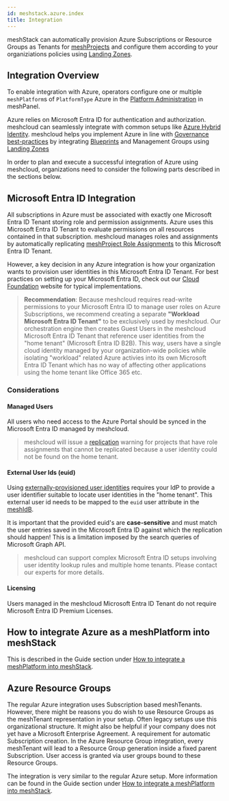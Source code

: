 ```yaml
---
id: meshstack.azure.index
title: Integration
---
```


meshStack can automatically provision Azure Subscriptions or Resource Groups as Tenants for [meshProjects](meshcloud.project.md) and configure them according to your organiziations policies
using [Landing Zones](meshcloud.landing-zones.md).

## Integration Overview

To enable integration with Azure, operators configure one or multiple `meshPlatform`s of `PlatformType` Azure in the [Platform Administration](administration.platforms.md) in meshPanel.

Azure relies on Microsoft Entra ID for authentication and authorization. meshcloud can seamlessly integrate with common
setups like [Azure Hybrid Identity](https://docs.microsoft.com/en-us/azure/active-directory/hybrid/). meshcloud helps you implement Azure in line with [Governance best-practices](https://docs.microsoft.com/en-us/azure/cloud-adoption-framework/govern/governance-disciplines) by integrating [Blueprints](https://docs.microsoft.com/en-us/azure/governance/blueprints/overview) and Management Groups using [Landing Zones](#landing-zones)

In order to plan and execute a successful integration of Azure using meshcloud, organizations need to consider the following parts described in the sections below.

## Microsoft Entra ID Integration

All subscriptions in Azure must be associated with exactly one Microsoft Entra ID Tenant storing role and permission assignments. Azure uses this Microsoft Entra ID Tenant to evaluate permissions on all resources contained in that subscription. meshcloud manages roles and assignments
by automatically replicating [meshProject Role Assignments](meshcloud.project.md) to this Microsoft Entra ID Tenant.

However, a key decision in any Azure integration is how your organization wants to provision user identities in this Microsoft Entra ID Tenant. For best practices on setting up your Microsoft Entra ID, check out our [Cloud Foundation](https://cloudfoundation.meshcloud.io/maturity-model/iam/federated-identity-and-authentication.html#azure-active-directory) website for typical implementations.

> **Recommendation**: Because meshcloud requires read-write permissions to your Microsoft Entra ID to manage user roles on Azure Subscriptions, we recommend creating a separate **"Workload Microsoft Entra ID Tenant"** to be exclusively used by meshcloud. Our orchestration engine then creates Guest Users in the meshcloud Microsoft Entra ID Tenant that reference user identities from the "home tenant" (Microsoft Entra ID B2B). This way, users have a single cloud identity managed by your organization-wide policies while isolating "workload" related Azure activies into its own Microsoft Entra ID Tenant which has no way of affecting other applications using the home tenant like Office 365 etc.

### Considerations

#### Managed Users

All users who need access to the Azure Portal should be synced in the Microsoft Entra ID managed by meshcloud.

> meshcloud will issue a [replication](meshcloud.tenant.md) warning for projects that have role assignments that cannot be replicated because a user identity could not be found on the home tenant.

#### External User Ids (euid)

Using [externally-provisioned user identities](meshstack.identity-federation.md#externally-provisioned-identities) requires your IdP to provide a user identifier suitable to locate user identities
in the "home tenant". This external user id needs to be mapped to the `euid` user attribute in the [meshIdB](meshstack.identity-federation.md).

It is important that the provided euid's are **case-sensitive** and must match the user entries saved in the Microsoft Entra ID against which the replication should happen! This is a limitation imposed by the search queries of Microsoft Graph API.

> meshcloud can support complex Microsoft Entra ID setups involving user identity lookup rules and multiple home tenants. Please contact our experts for more details.

#### Licensing

Users managed in the meshcloud Microsoft Entra ID Tenant do not require Microsoft Entra ID Premium Licenses.

## How to integrate Azure as a meshPlatform into meshStack

This is described in the Guide section under [How to integrate a meshPlatform into meshStack](meshstack.how-to.integrate-meshplatform.md).

## Azure Resource Groups

The regular Azure integration uses Subscription based meshTenants. However, there might be reasons you do wish to use Resource Groups as the meshTenant representation in your setup. Often legacy setups use this
organizational structure. It might also be helpful if your company does not yet have a Microsoft Enterprise Agreement. A requirement for automatic Subscription creation.
In the Azure Resource Group integration, every meshTenant will lead to a Resource Group generation inside a fixed parent Subscription. User access is granted via user groups bound to these Resource Groups.

The integration is very similar to the regular Azure setup. More information can be found in the Guide section under [How to integrate a meshPlatform into meshStack](meshstack.how-to.integrate-meshplatform.md).
